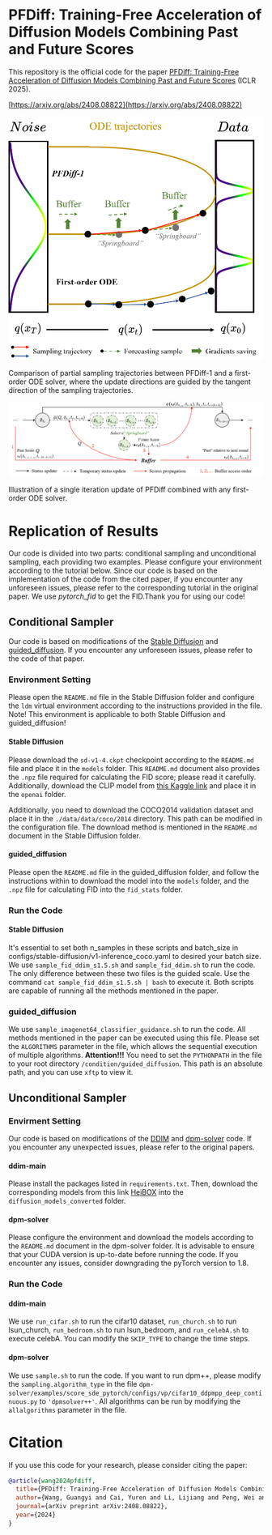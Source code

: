 # PFDiff: Training-Free Acceleration of Diffusion Models Combining Past and Future Scores
This repository is the official code for the paper [PFDiff: Training-Free Acceleration of Diffusion Models Combining Past and Future Scores](https://openreview.net/forum?id=wmmDvZGFK7) (ICLR 2025).

[https://arxiv.org/abs/2408.08822](https://arxiv.org/abs/2408.08822)

![Alt text](assets/Sampling.png)

Comparison of partial sampling trajectories between PFDiff-1 and a first-order ODE solver, where the update directions are guided by the tangent direction of the sampling trajectories.

![Alt text](assets/PFDiff.png)

Illustration of a single iteration update of PFDiff combined with any first-order ODE solver.

# Replication of Results

Our code is divided into two parts: conditional sampling and unconditional sampling, each providing two examples. Please configure your environment according to the tutorial below. Since our code is based on the implementation of the code from the cited paper, if you encounter any unforeseen issues, please refer to the corresponding tutorial in the original paper. We use *pytorch_fid* to get the FID.Thank you for using our code!

## Conditional Sampler
Our code is based on modifications of the [Stable Diffusion](https://github.com/CompVis/stable-diffusion) and [guided_diffusion](https://github.com/openai/guided-diffusion). If you encounter any unforeseen issues, please refer to the code of that paper.

### Environment Setting
Please open the `README.md` file in the Stable Diffusion folder and configure the `ldm` virtual environment according to the instructions provided in the file. Note! This environment is applicable to both Stable Diffusion and guided_diffusion!

#### Stable Diffusion
Please download the `sd-v1-4.ckpt` checkpoint according to the `README.md` file and place it in the `models` folder. This `README.md` document also provides the `.npz` file required for calculating the FID score; please read it carefully. Additionally, download the CLIP model from [this Kaggle link](https://www.kaggle.com/datasets/ferruccioliu/openai-clip-vit-large-patch14?resource=download) and place it in the `openai` folder.

Additionally, you need to download the COCO2014 validation dataset and place it in the `./data/data/coco/2014` directory. This path can be modified in the configuration file. The download method is mentioned in the `README.md` document in the Stable Diffusion folder.


#### guided_diffusion
Please open the `README.md` file in the guided_diffusion folder, and follow the instructions within to download the model into the `models` folder, and the `.npz` file for calculating FID into the `fid_stats` folder.


### Run the Code

#### Stable Diffusion
It's essential to set both n_samples in these scripts and batch_size in configs/stable-diffusion/v1-inference_coco.yaml to desired your batch size.
We use `sample_fid_ddim_s1.5.sh` and `sample_fid_ddim.sh` to run the code. The only difference between these two files is the guided scale. Use the command `cat sample_fid_ddim_s1.5.sh | bash` to execute it. Both scripts are capable of running all the methods mentioned in the paper.

### guided_diffusion
We use `sample_imagenet64_classifier_guidance.sh` to run the code. All methods mentioned in the paper can be executed using this file. Please set the `ALGORITHMS` parameter in the file, which allows the sequential execution of multiple algorithms.
**Attention!!!** You need to set the `PYTHONPATH` in the file to your root directory `/condition/guided_diffusion`. This path is an absolute path, and you can use `xftp` to view it.

## Unconditional Sampler

### Envirment Setting

Our code is based on modifications of the [DDIM](https://github.com/ermongroup/ddim) and [dpm-solver](https://github.com/LuChengTHU/dpm-solver) code. If you encounter any unexpected issues, please refer to the original papers.

#### ddim-main

Please install the packages listed in `requirements.txt`. Then, download the corresponding models from this link [HeiBOX](https://heibox.uni-heidelberg.de/d/01207c3f6b8441779abf/?p=%2F&mode=list) into the `diffusion_models_converted` folder.

#### dpm-solver

Please configure the environment and download the models according to the `README.md` document in the dpm-solver folder. It is advisable to ensure that your CUDA version is up-to-date before running the code. If you encounter any issues, consider downgrading the pyTorch version to 1.8.

### Run the Code

#### ddim-main
We use `run_cifar.sh` to run the cifar10 dataset, `run_church.sh` to run lsun_church, `run_bedroom.sh` to run lsun_bedroom, and `run_celebA.sh` to execute celebA. You can modify the `SKIP_TYPE` to change the time steps.


#### dpm-solver

We use `sample.sh` to run the code. If you want to run dpm++, please modify the `sampling.algorithm_type` in the file `dpm-solver/examples/score_sde_pytorch/configs/vp/cifar10_ddpmpp_deep_continuous.py` to `'dpmsolver++'`.
All algorithms can be run by modifying the `allalgorithms` parameter in the file.

# Citation

If you use this code for your research, please consider citing the paper:

```bibtex
@article{wang2024pfdiff,
  title={PFDiff: Training-Free Acceleration of Diffusion Models Combining Past and Future Scores},
  author={Wang, Guangyi and Cai, Yuren and Li, Lijiang and Peng, Wei and Su, Songzhi},
  journal={arXiv preprint arXiv:2408.08822},
  year={2024}
}
